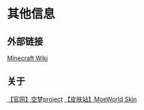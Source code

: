 # 其他信息

## 外部链接
[Minecraft Wiki](https://zh.minecraft.wiki/)

## 关于
[【官网】空梦project](https://project.moeworld.tech/)
[【皮肤站】MoeWorld Skin](https://skin.moeworld.top/)